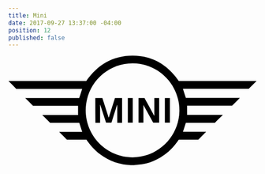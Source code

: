 ```yaml
---
title: Mini
date: 2017-09-27 13:37:00 -04:00
position: 12
published: false
---
```


<svg version="1.1" id="Layer_1" xmlns="http://www.w3.org/2000/svg" xmlns:xlink="http://www.w3.org/1999/xlink" x="0px" y="0px"
	 viewBox="0 0 585 257" style="enable-background:new 0 0 585 257;" xml:space="preserve">
<g id="Dwhhl1.tif">
	<g>
		<path d="M288.4,257c-2.4-0.2-4.8-0.4-7.3-0.6c-13.6-1.1-26.6-4.4-39-9.8c-22.8-9.9-41.2-25.1-55.4-45.4c-0.9-1.3-1.7-2.6-2.6-3.9
			c-15.5,0-31,0-46,0c-6.3-6.3-12.2-12.2-18.3-18.3c18.1,0,36.2,0,54.3,0c-2.4-7.2-4.6-14.2-7-21.4c-22.9,0-46,0-68.7,0
			c-6.3-6.3-12.3-12.3-18.4-18.4c28.1,0,56.3,0,84.3,0c0-7.2,0-14.2,0-21.5c-17.6,0-35.3,0-53,0c-17.8,0-35.5,0-53,0
			c-6.1-6.1-12.1-12.1-18.3-18.2c42.5,0,84.9,0,127,0c2.4-7.3,4.7-14.3,7-21.4c-51.8,0-103.7,0-155.2,0C12.5,71.7,6.5,65.6,0.4,59.6
			c61.1,0,122.4,0,183.2,0C210.3,21.3,246,0,292.7,0c46.7,0,82.4,21.4,108.8,59.5c30.4,0,61,0,91.6,0c30.6,0,61.1,0,91.6,0
			c-6,6-12.1,12-18.5,18.4c-51.1,0-103.1,0-155,0c2.3,7.1,4.6,14.1,7,21.4c42.1,0,84.5,0,127.1,0c-6.2,6.2-12.2,12.1-18.4,18.3
			c-35.1,0-70.5,0-105.9,0c0,7.2,0,14.2,0,21.4c28,0,56.1,0,84.3,0c-6.2,6.1-12.2,12-18.7,18.5c-22.3,0-45.4,0-68.4,0
			c-2.3,7.1-4.6,14.1-6.9,21.4c18,0,36.2,0,54.5,0c-6.2,6.2-12.1,12.1-18.4,18.4c-15,0-30.5,0-45.9,0c-2.4,3.3-4.7,6.6-7.1,9.7
			c-10.3,13.3-22.6,24.2-37.1,32.6c-13.4,7.8-27.6,13.2-42.9,15.5c-5.3,0.8-10.8,1.2-16.2,1.7c-0.5,0.1-1,0.2-1.5,0.2
			C294,257,291.2,257,288.4,257z M182.3,128.3c0.2,61,49.4,110.3,110.2,110.4c61.2,0.1,109.1-49.2,110.4-107.7
			C404.3,69.3,354.8,18,292.6,18.1C231.1,18.2,182.6,67.9,182.3,128.3z"/>
		<path d="M204.9,99.5c5.5,0,11,0,16.7,0c4.8,15.2,9.7,30.4,14.6,45.6c0.2,0,0.3,0,0.5,0.1c4.8-15.2,9.6-30.4,14.5-45.6
			c5.6,0,11.1,0,16.8,0c0,19.3,0,38.6,0,57.9c-3.8,0-7.5,0-11.4,0c0-13.8,0-27.6,0-41.4c-0.2,0-0.4-0.1-0.6-0.1
			c-4.4,13.8-8.7,27.6-13.1,41.4c-4.2,0-8.3,0-12.7,0c-4.5-14-9-28-13.6-42c-0.1,0-0.3,0-0.4,0.1c0,14,0,27.9,0,42
			c-3.8,0-7.4,0-11.1,0C204.9,138.1,204.9,118.8,204.9,99.5z"/>
		<path d="M341.2,157.3c-7.5-13.6-15.1-27.3-22.7-41c-0.1,0-0.2,0-0.3,0.1c0,13.6,0,27.2,0,41c-4,0-7.7,0-11.5,0
			c0-19.3,0-38.5,0-57.8c4.7,0,9.3,0,14.1,0c7.6,13.7,15.1,27.5,22.7,41.3c0.1,0,0.3-0.1,0.4-0.1c0-13.7,0-27.4,0-41.2
			c3.9,0,7.6,0,11.4,0c0,19.3,0,38.5,0,57.8C350.6,157.3,346,157.3,341.2,157.3z"/>
		<path d="M368.7,157.3c0-19.3,0-38.5,0-57.8c3.9,0,7.8,0,11.9,0c0,19.2,0,38.4,0,57.8C376.6,157.3,372.7,157.3,368.7,157.3z"/>
		<path d="M281.5,99.4c3.9,0,7.7,0,11.6,0c0,19.3,0,38.6,0,57.9c-3.9,0-7.6,0-11.6,0C281.5,138.1,281.5,118.9,281.5,99.4z"/>
	</g>
</g>
</svg>
